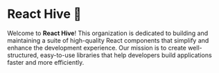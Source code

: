 # React Hive 🐝

Welcome to **React Hive**! This organization is dedicated to building and maintaining a suite of high-quality React components that simplify and enhance the development experience. Our mission is to create well-structured, easy-to-use libraries that help developers build applications faster and more efficiently.
